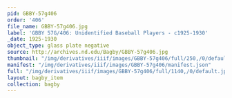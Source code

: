 ```yaml
---
pid: GBBY-57g406
order: '406'
file_name: GBBY-57g406.jpg
label: 'GBBY 57G/406: Unidentified Baseball Players - c1925-1930'
_date: 1925-1930
object_type: glass plate negative
source: http://archives.nd.edu/Bagby/GBBY-57g406.jpg
thumbnail: "/img/derivatives/iiif/images/GBBY-57g406/full/250,/0/default.jpg"
manifest: "/img/derivatives/iiif/images/GBBY-57g406/manifest.json"
full: "/img/derivatives/iiif/images/GBBY-57g406/full/1140,/0/default.jpg"
layout: bagby_item
collection: bagby
---
```


